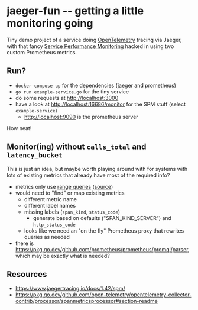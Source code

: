# jaeger-fun -- getting a little monitoring going

Tiny demo project of a service doing [OpenTelemetry](https://opentelemetry.io) tracing via
Jaeger, with that fancy [Service Performance Monitoring](https://www.jaegertracing.io/docs/1.42/spm/)
hacked in using two custom Prometheus metrics.

## Run?

- `docker-compose up` for the dependencies (jaeger and prometheus)
- `go run example-service.go` for the tiny service
- do some requests at <http://localhost:3000>
- have a look at <http://localhost:16686/monitor> for the SPM stuff (select `example-service`)
  - <http://localhost:9090> is the prometheus server

How neat!

## Monitor(ing) without `calls_total` and `latency_bucket`

This is just an idea, but maybe worth playing around with for systems with lots of existing metrics that already have most of the required info?

- metrics only use [range queries](https://prometheus.io/docs/prometheus/latest/querying/api/#range-queries) ([source](https://github.com/jaegertracing/jaeger/blob/main/plugin/metrics/prometheus/metricsstore/reader.go))
- would need to "find" or map existing metrics
  - different metric name
  - different label names
  - missing labels (`span_kind`, `status_code`)
    - generate based on defaults ("SPAN_KIND_SERVER") and `http_status_code`
  - looks like we need an "on the fly" Prometheus proxy that rewrites queries as needed
- there is <https://pkg.go.dev/github.com/prometheus/prometheus/promql/parser>, which may be exactly what is needed?

## Resources

- https://www.jaegertracing.io/docs/1.42/spm/
- https://pkg.go.dev/github.com/open-telemetry/opentelemetry-collector-contrib/processor/spanmetricsprocessor#section-readme
